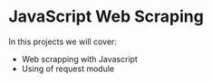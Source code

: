 # JavaScript Web Scraping

In this projects we will cover:
+ Web scrapping with Javascript
+ Using of request module
